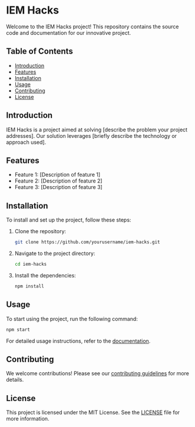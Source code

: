 # IEM Hacks

Welcome to the IEM Hacks project! This repository contains the source code and documentation for our innovative project.

## Table of Contents

- [Introduction](#introduction)
- [Features](#features)
- [Installation](#installation)
- [Usage](#usage)
- [Contributing](#contributing)
- [License](#license)

## Introduction

IEM Hacks is a project aimed at solving [describe the problem your project addresses]. Our solution leverages [briefly describe the technology or approach used].

## Features

- Feature 1: [Description of feature 1]
- Feature 2: [Description of feature 2]
- Feature 3: [Description of feature 3]

## Installation

To install and set up the project, follow these steps:

1. Clone the repository:
    ```bash
    git clone https://github.com/yourusername/iem-hacks.git
    ```
2. Navigate to the project directory:
    ```bash
    cd iem-hacks
    ```
3. Install the dependencies:
    ```bash
    npm install
    ```

## Usage

To start using the project, run the following command:
```bash
npm start
```
For detailed usage instructions, refer to the [documentation](docs/USAGE.md).

## Contributing

We welcome contributions! Please see our [contributing guidelines](CONTRIBUTING.md) for more details.

## License

This project is licensed under the MIT License. See the [LICENSE](LICENSE) file for more information.
